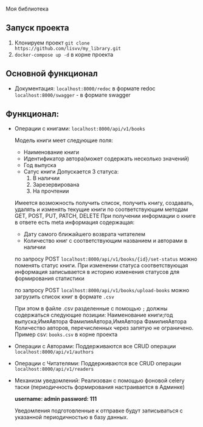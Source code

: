 Моя библиотека

## Запуск проекта
1. Клонируем проект `git clone https://github.com/lisvv/my_library.git`
2. `docker-compose up -d` в корне проекта

## Основной функционал

- Документация:
    `localhost:8000/redoc` в формате redoc
    `localhost:8000/swagger` - в формате swagger

## Функционал:

- Операции с книгами:
     `localhost:8000/api/v1/books`

     Модель книги меет следующие поля:
     - Наименование книги
     - Идентификатор автора(может содержать несколько значений)
     - Год выпуска
     - Сатус книги
     Допускается 3 статуса:
       1. В наличии
       2. Зарезервирована
       3. На прочтении

     Имеется возможность получить список, получить книгу, создавать, удалять и изменять текущие книги 
     по соответствующим методам GET, POST, PUT, PATCH, DELETE
     При получении информации о книге в ответе есть meta информация содержащая:
     - Дату самого ближайшего возврата читателем
     - Количество книг с соответствующим названием и авторами в наличии
     
     по запросу POST `localhost:8000/api/v1/books/{id}/set-status`
     можно поменять статус книги. 
     При изменении статуса соответствующая информация 
     записывается в историю изменения статусов для формирования статистики
     
     по запросу POST `localhost:8000/api/v1/books/upload-books`
     можно загрузить список книг в формате `.csv`

     При этом в файле .csv разделенные с помощью `;` должны содержаться следующие позиции:
     Наименование книги;год выпуска;ИмяАвтора ФамилияАвтора,ИмяАвтора ФамилияАвтора
     Количество авторов, перечисленных через запятую не ограничено.
     Пример csv: `books.csv` в корне проекта
- Операции с Авторами:
    Поддерживаются все CRUD операции
    `localhost:8000/api/v1/authors`

- Операции с Читателями:
    Поддерживаются все CRUD операции
    `localhost:8000/api/v1/readers`
    
- Механизм уведомлений:
    Реализован с помощью фоновой celery таски (периодичность формирования настраивается в Админке)

    **username: admin
    password: 111**

    Уведомления подготовленные к отправке будут записываться с указанной
    периодичностью в базу данных.
